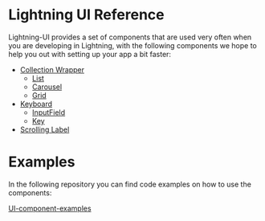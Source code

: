 # Lightning UI Reference

Lightning-UI provides a set of components that are used very often when you are developing in Lightning, with the following components we hope to help you out with setting up your app a bit faster:

<!---TOC_start--->
* [Collection Wrapper](CollectionWrapper/index.md)
  * [List](CollectionWrapper/List.md)
  * [Carousel](CollectionWrapper/Carousel.md)
  * [Grid](CollectionWrapper/Grid.md)
* [Keyboard](Keyboard/index.md)
  * [InputField](Keyboard/InputField.md)
  * [Key](Keyboard/Key.md)
* [Scrolling Label](ScrollingLabel.md)
<!---TOC_end--->

# Examples
In the following repository you can find code examples on how to use the components:

[UI-component-examples](https://github.com/mlapps/ui-component-examples)
